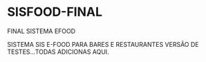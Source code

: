 # SISFOOD-FINAL
FINAL SISTEMA EFOOD

SISTEMA SIS E-FOOD PARA BARES E RESTAURANTES
VERSÃO DE TESTES...TODAS ADICIONAS AQUI.
